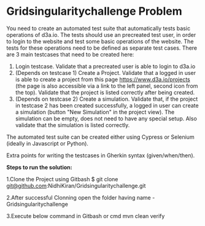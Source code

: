# Gridsingularitychallenge Problem

You need to create an automated test suite that automatically tests basic operations of d3a.io. The tests should use an precreated test user, in order to login to the website and test some basic operations of the website. The tests for these operations need to be defined as separate test cases. There are 3 main testcases that need to be created here:

1. Login testcase. Validate that a precreated user is able to login to d3a.io
2. (Depends on testcase 1) Create a Project. Validate that a logged in user is able to create a project from this page https://www.d3a.io/projects (the page is also accessible via a link to the left panel, second icon from the top). Validate that the project is listed correctly after being created.
3. (Depends on testcase 2) Create a simulation. Validate that, if the project in testcase 2 has been created successfully, a logged in user can create a simulation (button "New Simulation" in the project view). The simulation can be empty, does not need to have any special setup. Also validate that the simulation is listed correctly.

The automated test suite can be created either using Cypress or Selenium (ideally in Javascript or Python).

Extra points for writing the testcases in Gherkin syntax (given/when/then).



**Steps to run the solution:**

1.Clone the Project using Gitbash 
$ git clone git@github.com:NidhiKiran/Gridsingularitychallenge.git


2.After successful Clonning open the folder having name - Gridsingularitychallenge

3.Execute below command in Gitbash or cmd
mvn clean verify
